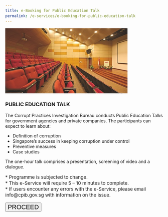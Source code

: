 ```yaml
---
title: e-Booking for Public Education Talk
permalink: /e-services/e-booking-for-public-education-talk
---
```


<img src="/images/book_public-edu-talk.jpg" alt="Public Education Talk">

### **PUBLIC EDUCATION TALK**

The Corrupt Practices Investigation Bureau conducts Public Education Talks for government agencies and private companies. The participants can expect to learn about:

* Definition of corruption
* Singapore’s success in keeping corruption under control
* Preventive measures
* Case studies

The one-hour talk comprises a presentation, screening of video and a dialogue.

<p style="font-size:15px">
* Programme is subjected to change.<br>
* This e-Service will require 5 – 10 minutes to complete.<br>
* If users encounter any errors with the e-Service, please email info@cpib.gov.sg with information on the issue.
</p>

<a href="https://go.gov.sg/cpibpubliceducationtalk">
	<button style="font: 20px Arial;">PROCEED</button>
</a>
